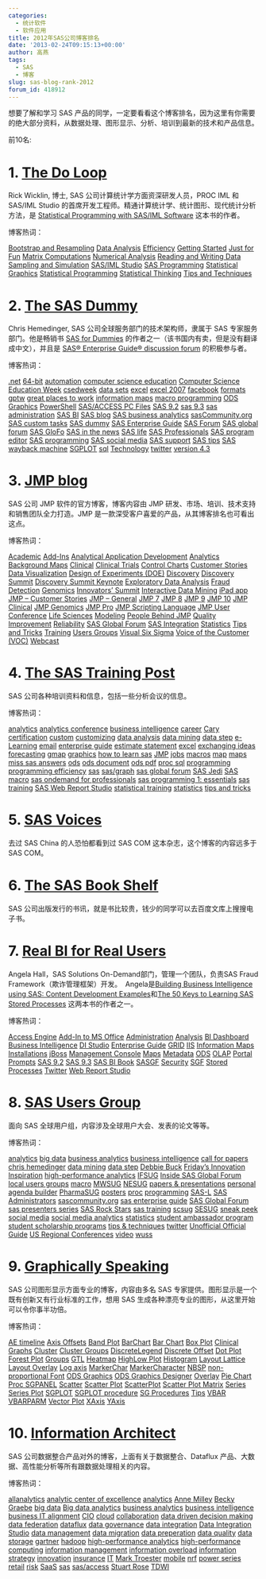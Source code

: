 ```yaml
---
categories:
  - 统计软件
  - 软件应用
title: 2012年SAS公司博客排名
date: '2013-02-24T09:15:13+00:00'
author: 高燕
tags:
  - SAS
  - 博客
slug: sas-blog-rank-2012
forum_id: 418912
---
```


想要了解和学习 SAS 产品的同学，一定要看看这个博客排名，因为这里有你需要的绝大部分资料，从数据处理、图形显示、分析、培训到最新的技术和产品信息。

前10名:

# 1. [The Do Loop](http://blogs.sas.com/content/iml/)
  
Rick Wicklin, 博士, SAS 公司计算统计学方面资深研发人员，PROC IML 和 SAS/IML Studio 的首席开发工程师。精通计算统计学、统计图形、现代统计分析方法，是 [Statistical Programming with SAS/IML Software](http://support.sas.com/publishing/authors/wicklin.html "Statistical Programming with SAS/IML Software") 这本书的作者。

博客热词：
  
[Bootstrap and Resampling](http://blogs.sas.com/content/iml/tag/bootstrap-and-resampling/ "5 topics") [Data Analysis](http://blogs.sas.com/content/iml/tag/data-analysis/ "95 topics") [Efficiency](http://blogs.sas.com/content/iml/tag/efficiency/ "32 topics") [Getting Started](http://blogs.sas.com/content/iml/tag/getting-started/ "94 topics") [Just for Fun](http://blogs.sas.com/content/iml/tag/just-for-fun/ "36 topics") [Matrix Computations](http://blogs.sas.com/content/iml/tag/matrix-computations/ "31 topics") [Numerical Analysis](http://blogs.sas.com/content/iml/tag/numerical-analysis/ "23 topics") [Reading and Writing Data](http://blogs.sas.com/content/iml/tag/reading-and-writing-data/ "15 topics") [Sampling and Simulation](http://blogs.sas.com/content/iml/tag/sampling-and-simulation/ "47 topics") [SAS/IML Studio](http://blogs.sas.com/content/iml/tag/sasiml-studio/ "11 topics") [SAS Programming](http://blogs.sas.com/content/iml/tag/sasprogramming/ "44 topics") [Statistical Graphics](http://blogs.sas.com/content/iml/tag/statistical-graphics/ "35 topics") [Statistical Programming](http://blogs.sas.com/content/iml/tag/statistical-programming/ "140 topics") [Statistical Thinking](http://blogs.sas.com/content/iml/tag/statistical-thinking/ "13 topics") [Tips and Techniques](http://blogs.sas.com/content/iml/tag/tips-and-techniques/ "59 topics")

# 2. [The SAS Dummy](http://blogs.sas.com/content/sasdummy/)
  
Chris Hemedinger, SAS 公司全球服务部门的技术架构师，隶属于 SAS 专家服务部门。他是畅销书 [SAS for Dummies](http://support.sas.com/sasfordummies) 的作者之一（该书国内有卖，但是没有翻译成中文），并且是 [SAS® Enterprise Guide® discussion forum](http://communities.sas.com/community/sas_enterprise_guide) 的积极参与者。

博客热词：

[.net](http://blogs.sas.com/content/sasdummy/tag/net/ "9 topics") [64-bit](http://blogs.sas.com/content/sasdummy/tag/64-bit/ "6 topics") [automation](http://blogs.sas.com/content/sasdummy/tag/automation/ "6 topics") [computer science education](http://blogs.sas.com/content/sasdummy/tag/computer-science-education/ "5 topics") [Computer Science Education Week](http://blogs.sas.com/content/sasdummy/tag/computer-science-education-week/ "7 topics") [csedweek](http://blogs.sas.com/content/sasdummy/tag/csedweek/ "7 topics") [data sets](http://blogs.sas.com/content/sasdummy/tag/data-sets/ "4 topics") [excel](http://blogs.sas.com/content/sasdummy/tag/excel/ "7 topics") [excel 2007](http://blogs.sas.com/content/sasdummy/tag/excel-2007/ "4 topics") [facebook](http://blogs.sas.com/content/sasdummy/tag/facebook/ "5 topics") [formats](http://blogs.sas.com/content/sasdummy/tag/formats/ "6 topics") [gptw](http://blogs.sas.com/content/sasdummy/tag/gptw/ "6 topics") [great places to work](http://blogs.sas.com/content/sasdummy/tag/great-places-to-work/ "6 topics") [information maps](http://blogs.sas.com/content/sasdummy/tag/information-maps/ "4 topics") [macro programming](http://blogs.sas.com/content/sasdummy/tag/macro-programming/ "5 topics") [ODS Graphics](http://blogs.sas.com/content/sasdummy/tag/ods-graphics/ "7 topics") [PowerShell](http://blogs.sas.com/content/sasdummy/tag/powershell/ "7 topics") [SAS/ACCESS PC Files](http://blogs.sas.com/content/sasdummy/tag/sasaccess-pc-files/ "4 topics") [SAS 9.2](http://blogs.sas.com/content/sasdummy/tag/sas-9-2/ "11 topics") [sas 9.3](http://blogs.sas.com/content/sasdummy/tag/sas-9-3/ "9 topics") [sas administration](http://blogs.sas.com/content/sasdummy/tag/sas-administration/ "6 topics") [SAS BI](http://blogs.sas.com/content/sasdummy/tag/sas-bi/ "8 topics") [SAS blog](http://blogs.sas.com/content/sasdummy/tag/sas-blog/ "26 topics") [SAS business analytics](http://blogs.sas.com/content/sasdummy/tag/sas-business-analytics/ "13 topics") [sasCommunity.org](http://blogs.sas.com/content/sasdummy/tag/sascommunity-org/ "6 topics") [SAS custom tasks](http://blogs.sas.com/content/sasdummy/tag/custom-tasks/ "24 topics") [SAS dummy](http://blogs.sas.com/content/sasdummy/tag/sas-dummy/ "31 topics") [SAS Enterprise Guide](http://blogs.sas.com/content/sasdummy/tag/sas-enterprise-guide/ "75 topics") [SAS Forum](http://blogs.sas.com/content/sasdummy/tag/sas-forum/ "4 topics") [SAS global forum](http://blogs.sas.com/content/sasdummy/tag/sas-global-forum/ "14 topics") [SAS GloFo](http://blogs.sas.com/content/sasdummy/tag/sas-glofo/ "30 topics") [SAS in the news](http://blogs.sas.com/content/sasdummy/tag/sas-in-the-news/ "10 topics") [SAS life](http://blogs.sas.com/content/sasdummy/tag/sas-life/ "15 topics") [SAS Professionals](http://blogs.sas.com/content/sasdummy/tag/sas-professionals/ "5 topics") [SAS program editor](http://blogs.sas.com/content/sasdummy/tag/sas-program-editor/ "4 topics") [SAS programming](http://blogs.sas.com/content/sasdummy/tag/sas-programming/ "45 topics") [SAS social media](http://blogs.sas.com/content/sasdummy/tag/sas-social-media/ "6 topics") [SAS support](http://blogs.sas.com/content/sasdummy/tag/sas-support/ "34 topics") [SAS tips](http://blogs.sas.com/content/sasdummy/tag/sas-tips/ "70 topics") [SAS wayback machine](http://blogs.sas.com/content/sasdummy/tag/sas-wayback-machine/ "4 topics") [SGPLOT](http://blogs.sas.com/content/sasdummy/tag/sgplot/ "12 topics") [sql](http://blogs.sas.com/content/sasdummy/tag/sql/ "4 topics") [Technology](http://blogs.sas.com/content/sasdummy/tag/technology/ "8 topics") [twitter](http://blogs.sas.com/content/sasdummy/tag/twitter/ "5 topics") [version 4.3](http://blogs.sas.com/content/sasdummy/tag/version-4-3/ "4 topics")

# 3. [JMP blog](http://blogs.sas.com/content/jmp/)

SAS 公司 JMP 软件的官方博客，博客内容由 JMP 研发、市场、培训、技术支持和销售团队全力打造。JMP 是一款深受客户喜爱的产品，从其博客排名也可看出这点。

博客热词：

[Academic](http://blogs.sas.com/content/jmp/tag/academic/ "48 topics") [Add-Ins](http://blogs.sas.com/content/jmp/tag/add-ins/ "33 topics") [Analytical Application Development](http://blogs.sas.com/content/jmp/tag/analytical-application-development/ "6 topics") [Analytics](http://blogs.sas.com/content/jmp/tag/analytics/ "17 topics") [Background Maps](http://blogs.sas.com/content/jmp/tag/background-maps/ "18 topics") [Clinical](http://blogs.sas.com/content/jmp/tag/clinical/ "11 topics") [Clinical Trials](http://blogs.sas.com/content/jmp/tag/clinical-trials/ "20 topics") [Control Charts](http://blogs.sas.com/content/jmp/tag/control-charts/ "9 topics") [Customer Stories](http://blogs.sas.com/content/jmp/tag/customer-stories/ "14 topics") [Data Visualization](http://blogs.sas.com/content/jmp/tag/data-visualization/ "169 topics") [Design of Experiments (DOE)](http://blogs.sas.com/content/jmp/tag/design-of-experiments-doe/ "49 topics") [Discovery](http://blogs.sas.com/content/jmp/tag/discovery/ "29 topics") [Discovery Summit](http://blogs.sas.com/content/jmp/tag/discovery-summit/ "44 topics") [Discovery Summit Keynote](http://blogs.sas.com/content/jmp/tag/discovery-summit-keynote/ "10 topics") [Exploratory Data Analysis](http://blogs.sas.com/content/jmp/tag/exploratory-data-analysis/ "24 topics") [Fraud Detection](http://blogs.sas.com/content/jmp/tag/fraud-detection/ "5 topics") [Genomics](http://blogs.sas.com/content/jmp/tag/genomics/ "58 topics") [Innovators’ Summit](http://blogs.sas.com/content/jmp/tag/innovators-summit/ "34 topics") [Interactive Data Mining](http://blogs.sas.com/content/jmp/tag/interactive-data-mining/ "28 topics") [iPad app](http://blogs.sas.com/content/jmp/tag/ipad-app/ "4 topics") [JMP – Customer Stories](http://blogs.sas.com/content/jmp/tag/jmp-customer-stories/ "7 topics") [JMP – General](http://blogs.sas.com/content/jmp/tag/jmp-general/ "241 topics") [JMP 7](http://blogs.sas.com/content/jmp/tag/jmp-7/ "29 topics") [JMP 8](http://blogs.sas.com/content/jmp/tag/jmp-8/ "76 topics") [JMP 9](http://blogs.sas.com/content/jmp/tag/jmp-9/ "101 topics") [JMP 10](http://blogs.sas.com/content/jmp/tag/jmp-10/ "74 topics") [JMP Clinical](http://blogs.sas.com/content/jmp/tag/jmp-clinical/ "14 topics") [JMP Genomics](http://blogs.sas.com/content/jmp/tag/jmp-genomics/ "21 topics") [JMP Pro](http://blogs.sas.com/content/jmp/tag/jmp-pro/ "20 topics") [JMP Scripting Language](http://blogs.sas.com/content/jmp/tag/jmp-scripting-language/ "41 topics") [JMP User Conference](http://blogs.sas.com/content/jmp/tag/jmp-user-conference/ "29 topics") [Life Sciences](http://blogs.sas.com/content/jmp/tag/life-sciences/ "42 topics") [Modeling](http://blogs.sas.com/content/jmp/tag/modeling/ "40 topics") [People Behind JMP](http://blogs.sas.com/content/jmp/tag/people-behind-jmp/ "15 topics") [Quality Improvement](http://blogs.sas.com/content/jmp/tag/quality-improvement/ "12 topics") [Reliability](http://blogs.sas.com/content/jmp/tag/reliability/ "6 topics") [SAS Global Forum](http://blogs.sas.com/content/jmp/tag/sas-global-forum/ "18 topics") [SAS Integration](http://blogs.sas.com/content/jmp/tag/sas-integration/ "17 topics") [Statistics](http://blogs.sas.com/content/jmp/tag/statistics/ "142 topics") [Tips and Tricks](http://blogs.sas.com/content/jmp/tag/tips-and-tricks/ "81 topics") [Training](http://blogs.sas.com/content/jmp/tag/training/ "39 topics") [Users Groups](http://blogs.sas.com/content/jmp/tag/users-groups/ "18 topics") [Visual Six Sigma](http://blogs.sas.com/content/jmp/tag/visual-six-sigma/ "13 topics") [Voice of the Customer (VOC)](http://blogs.sas.com/content/jmp/tag/voice-of-the-customer-voc/ "4 topics") [Webcast](http://blogs.sas.com/content/jmp/tag/webcast/ "6 topics")

# 4. [The SAS Training Post](http://blogs.sas.com/content/sastraining/)

SAS 公司各种培训资料和信息，包括一些分析会议的信息。

博客热词：
  
[analytics](http://blogs.sas.com/content/sastraining/tag/analytics/ "2 topics") [analytics conference](http://blogs.sas.com/content/sastraining/tag/analytics-conference/ "33 topics") [business intelligence](http://blogs.sas.com/content/sastraining/tag/business-intelligence/ "16 topics") [career](http://blogs.sas.com/content/sastraining/tag/career/ "3 topics") [Cary](http://blogs.sas.com/content/sastraining/tag/cary/ "4 topics") [certification](http://blogs.sas.com/content/sastraining/tag/certification/ "25 topics") [custom](http://blogs.sas.com/content/sastraining/tag/custom/ "4 topics") [customizing](http://blogs.sas.com/content/sastraining/tag/customizing/ "3 topics") [data analysis](http://blogs.sas.com/content/sastraining/tag/data-analysis/ "10 topics") [data mining](http://blogs.sas.com/content/sastraining/tag/data-mining/ "20 topics") [data step](http://blogs.sas.com/content/sastraining/tag/data-step/ "6 topics") [e-Learning](http://blogs.sas.com/content/sastraining/tag/e-learning/ "3 topics") [email](http://blogs.sas.com/content/sastraining/tag/email/ "2 topics") [enterprise guide](http://blogs.sas.com/content/sastraining/tag/enterprise-guide/ "11 topics") [estimate statement](http://blogs.sas.com/content/sastraining/tag/estimate-statement/ "3 topics") [excel](http://blogs.sas.com/content/sastraining/tag/excel/ "2 topics") [exchanging ideas](http://blogs.sas.com/content/sastraining/tag/exchanging-ideas/ "3 topics") [forecasting](http://blogs.sas.com/content/sastraining/tag/forecasting/ "8 topics") [gmap](http://blogs.sas.com/content/sastraining/tag/gmap/ "6 topics") [graphics](http://blogs.sas.com/content/sastraining/tag/graphics/ "2 topics") [how to learn sas](http://blogs.sas.com/content/sastraining/tag/how-to-learn-sas/ "10 topics") [JMP](http://blogs.sas.com/content/sastraining/tag/jmp/ "2 topics") [jobs](http://blogs.sas.com/content/sastraining/tag/jobs/ "3 topics") [macros](http://blogs.sas.com/content/sastraining/tag/macros/ "3 topics") [map](http://blogs.sas.com/content/sastraining/tag/map/ "4 topics") [maps](http://blogs.sas.com/content/sastraining/tag/maps/ "4 topics") [miss sas answers](http://blogs.sas.com/content/sastraining/tag/miss-sas-answers/ "9 topics") [ods](http://blogs.sas.com/content/sastraining/tag/ods/ "5 topics") [ods document](http://blogs.sas.com/content/sastraining/tag/ods-document/ "2 topics") [ods pdf](http://blogs.sas.com/content/sastraining/tag/ods-pdf/ "2 topics") [proc sql](http://blogs.sas.com/content/sastraining/tag/proc-sql/ "4 topics") [programming](http://blogs.sas.com/content/sastraining/tag/programming/ "19 topics") [programming efficiency](http://blogs.sas.com/content/sastraining/tag/programming-efficiency/ "5 topics") [sas](http://blogs.sas.com/content/sastraining/tag/sas/ "7 topics") [sas/graph](http://blogs.sas.com/content/sastraining/tag/sasgraph/ "24 topics") [sas global forum](http://blogs.sas.com/content/sastraining/tag/sas-global-forum/ "14 topics") [SAS Jedi](http://blogs.sas.com/content/sastraining/tag/sas-jedi/ "3 topics") [SAS macro](http://blogs.sas.com/content/sastraining/tag/sas-macro/ "5 topics") [sas ondemand for professionals](http://blogs.sas.com/content/sastraining/tag/sas-ondemand-for-professionals/ "4 topics") [sas programming 1: essentials](http://blogs.sas.com/content/sastraining/tag/sas-programming-1-essentials/ "4 topics") [sas training](http://blogs.sas.com/content/sastraining/tag/sas-training/ "9 topics") [SAS Web Report Studio](http://blogs.sas.com/content/sastraining/tag/sas-web-report-studio/ "3 topics") [statistical training](http://blogs.sas.com/content/sastraining/tag/statistical-training/ "18 topics") [statistics](http://blogs.sas.com/content/sastraining/tag/statistics/ "3 topics") [tips and tricks](http://blogs.sas.com/content/sastraining/tag/tips-and-tricks/ "17 topics")

# 5. [SAS Voices](http://blogs.sas.com/content/sascom/)
  
去过 SAS China 的人恐怕都看到过 SAS COM 这本杂志，这个博客的内容远多于 SAS COM。

# 6. [The SAS Book Shelf](http://blogs.sas.com/content/publishing/)
  
SAS 公司出版发行的书讯，就是书比较贵，钱少的同学可以去百度文库上搜搜电子书。

# 7. [Real BI for Real Users](http://blogs.sas.com/content/bi/)
  
Angela Hall，SAS Solutions On-Demand部门，管理一个团队，负责SAS Fraud Framework（欺诈管理框架）开发。  Angela是[Building Business Intelligence using SAS: Content Development Examples](https://support.sas.com/pubscat/bookdetails.jsp?catid=1&pc=64393)和[The 50 Keys to Learning SAS Stored Processes](http://www.bi-notes.com/the-50-keys-to-learning-sas-stored-processes) 这两本书的作者之一。

博客热词：
  
[Access Engine](http://blogs.sas.com/content/bi/tag/access-engine/ "2 topics") [Add-In to MS Office](http://blogs.sas.com/content/bi/tag/add-in-to-ms-office/ "6 topics") [Administration](http://blogs.sas.com/content/bi/tag/administration/ "40 topics") [Analysis](http://blogs.sas.com/content/bi/tag/analysis/ "3 topics") [BI Dashboard](http://blogs.sas.com/content/bi/tag/bi-dashboard/ "17 topics") [Business Intelligence](http://blogs.sas.com/content/bi/tag/business-intelligence/ "1 topic") [DI Studio](http://blogs.sas.com/content/bi/tag/di-studio/ "1 topic") [Enterprise Guide](http://blogs.sas.com/content/bi/tag/enterprise-guide/ "26 topics") [GRID](http://blogs.sas.com/content/bi/tag/grid/ "1 topic") [IIS](http://blogs.sas.com/content/bi/tag/iis/ "1 topic") [Information Maps](http://blogs.sas.com/content/bi/tag/information-maps/ "17 topics") [Installations](http://blogs.sas.com/content/bi/tag/installations/ "14 topics") [jBoss](http://blogs.sas.com/content/bi/tag/jboss/ "7 topics") [Management Console](http://blogs.sas.com/content/bi/tag/management-console/ "14 topics") [Maps](http://blogs.sas.com/content/bi/tag/maps/ "3 topics") [Metadata](http://blogs.sas.com/content/bi/tag/metadata/ "13 topics") [ODS](http://blogs.sas.com/content/bi/tag/ods/ "5 topics") [OLAP](http://blogs.sas.com/content/bi/tag/olap/ "40 topics") [Portal](http://blogs.sas.com/content/bi/tag/portal/ "7 topics") [Prompts](http://blogs.sas.com/content/bi/tag/prompts/ "1 topic") [SAS 9.2](http://blogs.sas.com/content/bi/tag/sas-9-2/ "3 topics") [SAS 9.3](http://blogs.sas.com/content/bi/tag/sas-9-3/ "1 topic") [SAS BI Book](http://blogs.sas.com/content/bi/tag/sas-bi-book/ "3 topics") [SASGF](http://blogs.sas.com/content/bi/tag/sasgf/ "6 topics") [Security](http://blogs.sas.com/content/bi/tag/security/ "7 topics") [SGF](http://blogs.sas.com/content/bi/tag/sgf/ "4 topics") [Stored Processes](http://blogs.sas.com/content/bi/tag/stored-processes/ "41 topics") [Twitter](http://blogs.sas.com/content/bi/tag/twitter/ "2 topics") [Web Report Studio](http://blogs.sas.com/content/bi/tag/web-report-studio/ "25 topics")

# 8. [SAS Users Group](http://blogs.sas.com/content/sgf/)
  
面向 SAS 全球用户组，内容涉及全球用户大会、发表的论文等等。

博客热词：
  
[analytics](http://blogs.sas.com/content/sgf/tag/analytics/ "11 topics") [big data](http://blogs.sas.com/content/sgf/tag/big-data/ "11 topics") [business analytics](http://blogs.sas.com/content/sgf/tag/business-analytics/ "5 topics") [business intelligence](http://blogs.sas.com/content/sgf/tag/business-intelligence/ "6 topics") [call for papers](http://blogs.sas.com/content/sgf/tag/call-for-papers/ "14 topics") [chris hemedinger](http://blogs.sas.com/content/sgf/tag/chris-hemedinger/ "5 topics") [data mining](http://blogs.sas.com/content/sgf/tag/data-mining/ "6 topics") [data step](http://blogs.sas.com/content/sgf/tag/data-step/ "6 topics") [Debbie Buck](http://blogs.sas.com/content/sgf/tag/debbie-buck/ "5 topics") [Friday’s Innovation Inspiration](http://blogs.sas.com/content/sgf/tag/fridays-innovation-inspiration/ "50 topics") [high-performance analytics](http://blogs.sas.com/content/sgf/tag/high-performance-analytics/ "7 topics") [IFSUG](http://blogs.sas.com/content/sgf/tag/ifsug/ "6 topics") [Inside SAS Global Forum](http://blogs.sas.com/content/sgf/tag/inside-sas-global-forum/ "47 topics") [local users groups](http://blogs.sas.com/content/sgf/tag/local-users-groups-2/ "5 topics") [macro](http://blogs.sas.com/content/sgf/tag/macro/ "8 topics") [MWSUG](http://blogs.sas.com/content/sgf/tag/mwsug/ "23 topics") [NESUG](http://blogs.sas.com/content/sgf/tag/nesug/ "23 topics") [papers & presentations](http://blogs.sas.com/content/sgf/tag/papers-presentations/ "90 topics") [personal agenda builder](http://blogs.sas.com/content/sgf/tag/personal-agenda-builder/ "5 topics") [PharmaSUG](http://blogs.sas.com/content/sgf/tag/pharmasug/ "8 topics") [posters](http://blogs.sas.com/content/sgf/tag/posters/ "5 topics") [proc](http://blogs.sas.com/content/sgf/tag/proc/ "6 topics") [programming](http://blogs.sas.com/content/sgf/tag/programming/ "7 topics") [SAS-L](http://blogs.sas.com/content/sgf/tag/sas-l/ "5 topics") [SAS Administrators](http://blogs.sas.com/content/sgf/tag/sas-administrators/ "16 topics") [sascommunity.org](http://blogs.sas.com/content/sgf/tag/sascommunity-org/ "9 topics") [sas enterprise guide](http://blogs.sas.com/content/sgf/tag/sas-enterprise-guide/ "12 topics") [SAS Global Forum](http://blogs.sas.com/content/sgf/tag/sas-global-forum/ "160 topics") [sas presenters series](http://blogs.sas.com/content/sgf/tag/sas-presenters-series/ "17 topics") [SAS Rock Stars](http://blogs.sas.com/content/sgf/tag/sas-rock-stars/ "5 topics") [sas training](http://blogs.sas.com/content/sgf/tag/sas-training/ "7 topics") [scsug](http://blogs.sas.com/content/sgf/tag/scsug/ "11 topics") [SESUG](http://blogs.sas.com/content/sgf/tag/sesug/ "22 topics") [sneak peek](http://blogs.sas.com/content/sgf/tag/sneak-peek/ "5 topics") [social media](http://blogs.sas.com/content/sgf/tag/social-media/ "15 topics") [social media analytics](http://blogs.sas.com/content/sgf/tag/social-media-analytics/ "7 topics") [statistics](http://blogs.sas.com/content/sgf/tag/statistics/ "5 topics") [student ambassador program](http://blogs.sas.com/content/sgf/tag/student-ambassador-program/ "7 topics") [student scholarship programs](http://blogs.sas.com/content/sgf/tag/student-scholarship-programs/ "5 topics") [tips & techniques](http://blogs.sas.com/content/sgf/tag/tips-techniques/ "16 topics") [twitter](http://blogs.sas.com/content/sgf/tag/twitter/ "9 topics") [Unofficial Official Guide](http://blogs.sas.com/content/sgf/tag/unofficial-official-guide/ "14 topics") [US Regional Conferences](http://blogs.sas.com/content/sgf/tag/us-regional-conferences/ "83 topics") [video](http://blogs.sas.com/content/sgf/tag/video/ "33 topics") [wuss](http://blogs.sas.com/content/sgf/tag/wuss/ "24 topics")

# 9. [Graphically Speaking](http://blogs.sas.com/content/graphicallyspeaking/)
  
SAS 公司图形显示方面专业的博客，内容由多名 SAS 专家提供。图形显示是一个既有创新又有行业标准的工作，想用 SAS 生成各种漂亮专业的图形，从这里开始可以令你事半功倍。

博客热词：
  
[AE timeline](http://blogs.sas.com/content/graphicallyspeaking/tag/ae-timeline/ "2 topics") [Axis Offsets](http://blogs.sas.com/content/graphicallyspeaking/tag/axis-offsets/ "2 topics") [Band Plot](http://blogs.sas.com/content/graphicallyspeaking/tag/band-plot/ "2 topics") [BarChart](http://blogs.sas.com/content/graphicallyspeaking/tag/barchart/ "3 topics") [Bar Chart](http://blogs.sas.com/content/graphicallyspeaking/tag/bar-chart/ "11 topics") [Box Plot](http://blogs.sas.com/content/graphicallyspeaking/tag/box-plot/ "2 topics") [Clinical Graphs](http://blogs.sas.com/content/graphicallyspeaking/tag/clinical-graphs/ "8 topics") [Cluster](http://blogs.sas.com/content/graphicallyspeaking/tag/cluster/ "2 topics") [Cluster Groups](http://blogs.sas.com/content/graphicallyspeaking/tag/cluster-groups/ "4 topics") [DiscreteLegend](http://blogs.sas.com/content/graphicallyspeaking/tag/discretelegend/ "2 topics") [Discrete Offset](http://blogs.sas.com/content/graphicallyspeaking/tag/discrete-offset/ "4 topics") [Dot Plot](http://blogs.sas.com/content/graphicallyspeaking/tag/dot-plot/ "2 topics") [Forest Plot](http://blogs.sas.com/content/graphicallyspeaking/tag/forest-plot/ "3 topics") [Groups](http://blogs.sas.com/content/graphicallyspeaking/tag/groups/ "2 topics") [GTL](http://blogs.sas.com/content/graphicallyspeaking/tag/gtl/ "24 topics") [Heatmap](http://blogs.sas.com/content/graphicallyspeaking/tag/heatmap/ "3 topics") [HighLow Plot](http://blogs.sas.com/content/graphicallyspeaking/tag/highlow-plot/ "6 topics") [Histogram](http://blogs.sas.com/content/graphicallyspeaking/tag/histogram/ "3 topics") [Layout Lattice](http://blogs.sas.com/content/graphicallyspeaking/tag/layout-lattice/ "7 topics") [Layout Overlay](http://blogs.sas.com/content/graphicallyspeaking/tag/layout-overlay/ "3 topics") [Log axis](http://blogs.sas.com/content/graphicallyspeaking/tag/log-axis/ "2 topics") [MarkerChar](http://blogs.sas.com/content/graphicallyspeaking/tag/markerchar/ "4 topics") [MarkerCharacter](http://blogs.sas.com/content/graphicallyspeaking/tag/markercharacter/ "5 topics") [NBSP](http://blogs.sas.com/content/graphicallyspeaking/tag/nbsp/ "4 topics") [non-proportional Font](http://blogs.sas.com/content/graphicallyspeaking/tag/non-proportional-font/ "2 topics") [ODS Graphics](http://blogs.sas.com/content/graphicallyspeaking/tag/ods-graphics/ "14 topics") [ODS Graphics Designer](http://blogs.sas.com/content/graphicallyspeaking/tag/ods-graphics-designer/ "2 topics") [Overlay](http://blogs.sas.com/content/graphicallyspeaking/tag/overlay/ "2 topics") [Pie Chart](http://blogs.sas.com/content/graphicallyspeaking/tag/pie-chart/ "3 topics") [Proc SGPANEL](http://blogs.sas.com/content/graphicallyspeaking/tag/proc-sgpanel/ "3 topics") [Scatter](http://blogs.sas.com/content/graphicallyspeaking/tag/scatter/ "2 topics") [Scatter Plot](http://blogs.sas.com/content/graphicallyspeaking/tag/scatter-plot/ "12 topics") [ScatterPlot](http://blogs.sas.com/content/graphicallyspeaking/tag/scatterplot/ "4 topics") [Scatter Plot Matrix](http://blogs.sas.com/content/graphicallyspeaking/tag/scatter-plot-matrix/ "2 topics") [Series](http://blogs.sas.com/content/graphicallyspeaking/tag/series/ "2 topics") [Series Plot](http://blogs.sas.com/content/graphicallyspeaking/tag/series-plot/ "5 topics") [SGPLOT](http://blogs.sas.com/content/graphicallyspeaking/tag/sgplot/ "6 topics") [SGPLOT procedure](http://blogs.sas.com/content/graphicallyspeaking/tag/sgplot-procedure/ "17 topics") [SG Procedures](http://blogs.sas.com/content/graphicallyspeaking/tag/sg-procedures/ "5 topics") [Tips](http://blogs.sas.com/content/graphicallyspeaking/tag/tips/ "2 topics") [VBAR](http://blogs.sas.com/content/graphicallyspeaking/tag/vbar/ "3 topics") [VBARPARM](http://blogs.sas.com/content/graphicallyspeaking/tag/vbarparm/ "2 topics") [Vector Plot](http://blogs.sas.com/content/graphicallyspeaking/tag/vector-plot/ "5 topics") [XAxis](http://blogs.sas.com/content/graphicallyspeaking/tag/xaxis/ "2 topics") [YAxis](http://blogs.sas.com/content/graphicallyspeaking/tag/yaxis/ "2 topics")

# 10. [Information Architect](http://blogs.sas.com/content/datamanagement/)
  
SAS 公司数据整合产品对外的博客，上面有关于数据整合、Dataflux 产品、大数据、高性能分析等所有跟数据处理相关的内容。

博客热词：
  
[allanalytics](http://blogs.sas.com/content/datamanagement/tag/allanalytics/ "1 topic") [analytic center of excellence](http://blogs.sas.com/content/datamanagement/tag/analytic-center-of-excellence/ "1 topic") [analytics](http://blogs.sas.com/content/datamanagement/tag/analytics/ "7 topics") [Anne Milley](http://blogs.sas.com/content/datamanagement/tag/anne-milley/ "1 topic") [Becky Graebe](http://blogs.sas.com/content/datamanagement/tag/becky-graebe/ "1 topic") [big data](http://blogs.sas.com/content/datamanagement/tag/big-data/ "18 topics") [Big data analytics](http://blogs.sas.com/content/datamanagement/tag/big-data-analytics/ "3 topics") [business analytics](http://blogs.sas.com/content/datamanagement/tag/business-analytics/ "3 topics") [business intelligence](http://blogs.sas.com/content/datamanagement/tag/business-intelligence/ "1 topic") [business IT alignment](http://blogs.sas.com/content/datamanagement/tag/business-it-alignment/ "3 topics") [CIO](http://blogs.sas.com/content/datamanagement/tag/cio/ "2 topics") [cloud](http://blogs.sas.com/content/datamanagement/tag/cloud/ "3 topics") [collaboration](http://blogs.sas.com/content/datamanagement/tag/collaboration/ "1 topic") [data driven decision making](http://blogs.sas.com/content/datamanagement/tag/data-driven-decision-making/ "1 topic") [data federation](http://blogs.sas.com/content/datamanagement/tag/data-federation/ "3 topics") [dataflux](http://blogs.sas.com/content/datamanagement/tag/dataflux/ "2 topics") [data governance](http://blogs.sas.com/content/datamanagement/tag/data-governance/ "4 topics") [data integration](http://blogs.sas.com/content/datamanagement/tag/data-integration/ "7 topics") [Data Integration Studio](http://blogs.sas.com/content/datamanagement/tag/data-integration-studio/ "2 topics") [data management](http://blogs.sas.com/content/datamanagement/tag/data-management/ "13 topics") [data migration](http://blogs.sas.com/content/datamanagement/tag/data-migration/ "1 topic") [data preperation](http://blogs.sas.com/content/datamanagement/tag/data-preperation/ "1 topic") [data quality](http://blogs.sas.com/content/datamanagement/tag/data-quality/ "6 topics") [data storage](http://blogs.sas.com/content/datamanagement/tag/data-storage/ "2 topics") [gartner](http://blogs.sas.com/content/datamanagement/tag/gartner/ "3 topics") [hadoop](http://blogs.sas.com/content/datamanagement/tag/hadoop/ "11 topics") [high-performance analytics](http://blogs.sas.com/content/datamanagement/tag/high-performance-analytics/ "7 topics") [high-performance computing](http://blogs.sas.com/content/datamanagement/tag/high-performance-computing/ "3 topics") [information management](http://blogs.sas.com/content/datamanagement/tag/information-management/ "11 topics") [information overload](http://blogs.sas.com/content/datamanagement/tag/information-overload/ "1 topic") [information strategy](http://blogs.sas.com/content/datamanagement/tag/information-strategy/ "3 topics") [innovation](http://blogs.sas.com/content/datamanagement/tag/innovation/ "1 topic") [insurance](http://blogs.sas.com/content/datamanagement/tag/insurance/ "2 topics") [IT](http://blogs.sas.com/content/datamanagement/tag/it/ "2 topics") [Mark Troester](http://blogs.sas.com/content/datamanagement/tag/mark-troester/ "7 topics") [mobile](http://blogs.sas.com/content/datamanagement/tag/mobile/ "1 topic") [nrf](http://blogs.sas.com/content/datamanagement/tag/nrf/ "1 topic") [power series](http://blogs.sas.com/content/datamanagement/tag/power-series/ "1 topic") [retail](http://blogs.sas.com/content/datamanagement/tag/retail/ "1 topic") [risk](http://blogs.sas.com/content/datamanagement/tag/risk/ "1 topic") [SaaS](http://blogs.sas.com/content/datamanagement/tag/saas/ "2 topics") [sas](http://blogs.sas.com/content/datamanagement/tag/sas/ "1 topic") [sas/access](http://blogs.sas.com/content/datamanagement/tag/sasaccess/ "2 topics") [Stuart Rose](http://blogs.sas.com/content/datamanagement/tag/stuart-rose/ "1 topic") [TDWI](http://blogs.sas.com/content/datamanagement/tag/tdwi/ "1 topic")
